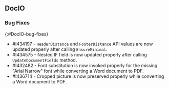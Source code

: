 ## DocIO

### Bug Fixes
{:#DocIO-bug-fixes}

* \#I434197 - `HeaderDistance` and `FooterDistance` API values are now updated properly after calling `EnsureMinimal`.
* \#I434575 - Nested IF field is now updated properly after calling `UpdateDocumentFields` method.
* \#I432482 - Font substitution is now invoked properly for the missing "Arial Narrow" font while converting a Word document to PDF.
* \#I436714 - Cropped picture is now preserved properly while converting a Word document to PDF.